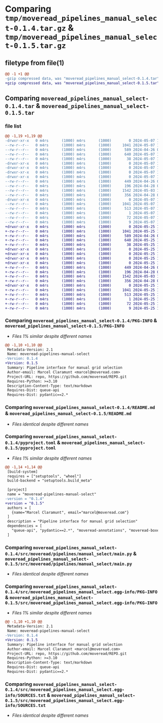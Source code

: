# Comparing `tmp/moveread_pipelines_manual_select-0.1.4.tar.gz` & `tmp/moveread_pipelines_manual_select-0.1.5.tar.gz`

## filetype from file(1)

```diff
@@ -1 +1 @@
-gzip compressed data, was "moveread_pipelines_manual_select-0.1.4.tar", last modified: Tue May  7 18:50:40 2024, max compression
+gzip compressed data, was "moveread_pipelines_manual_select-0.1.5.tar", last modified: Sat May 25 11:11:14 2024, max compression
```

## Comparing `moveread_pipelines_manual_select-0.1.4.tar` & `moveread_pipelines_manual_select-0.1.5.tar`

### file list

```diff
@@ -1,19 +1,19 @@
-drwxr-xr-x   0 m4rs      (1000) m4rs      (1000)        0 2024-05-07 18:50:40.670068 moveread_pipelines_manual_select-0.1.4/
--rw-r--r--   0 m4rs      (1000) m4rs      (1000)     1041 2024-05-07 18:50:40.670068 moveread_pipelines_manual_select-0.1.4/PKG-INFO
--rw-r--r--   0 m4rs      (1000) m4rs      (1000)      589 2024-04-26 06:09:43.000000 moveread_pipelines_manual_select-0.1.4/README.md
--rw-r--r--   0 m4rs      (1000) m4rs      (1000)      640 2024-05-07 18:50:37.000000 moveread_pipelines_manual_select-0.1.4/pyproject.toml
--rw-r--r--   0 m4rs      (1000) m4rs      (1000)       38 2024-05-07 18:50:40.670068 moveread_pipelines_manual_select-0.1.4/setup.cfg
-drwxr-xr-x   0 m4rs      (1000) m4rs      (1000)        0 2024-05-07 18:50:40.660068 moveread_pipelines_manual_select-0.1.4/src/
-drwxr-xr-x   0 m4rs      (1000) m4rs      (1000)        0 2024-05-07 18:50:40.660068 moveread_pipelines_manual_select-0.1.4/src/moveread/
-drwxr-xr-x   0 m4rs      (1000) m4rs      (1000)        0 2024-05-07 18:50:40.660068 moveread_pipelines_manual_select-0.1.4/src/moveread/pipelines/
-drwxr-xr-x   0 m4rs      (1000) m4rs      (1000)        0 2024-05-07 18:50:40.670068 moveread_pipelines_manual_select-0.1.4/src/moveread/pipelines/manual_select/
--rw-r--r--   0 m4rs      (1000) m4rs      (1000)      449 2024-04-26 06:10:35.000000 moveread_pipelines_manual_select-0.1.4/src/moveread/pipelines/manual_select/__init__.py
--rw-r--r--   0 m4rs      (1000) m4rs      (1000)      196 2024-04-28 09:11:56.000000 moveread_pipelines_manual_select-0.1.4/src/moveread/pipelines/manual_select/__init__.pyi
--rw-r--r--   0 m4rs      (1000) m4rs      (1000)     1542 2024-05-03 10:37:13.000000 moveread_pipelines_manual_select-0.1.4/src/moveread/pipelines/manual_select/main.py
--rw-r--r--   0 m4rs      (1000) m4rs      (1000)      356 2024-04-28 09:11:42.000000 moveread_pipelines_manual_select-0.1.4/src/moveread/pipelines/manual_select/types.py
-drwxr-xr-x   0 m4rs      (1000) m4rs      (1000)        0 2024-05-07 18:50:40.670068 moveread_pipelines_manual_select-0.1.4/src/moveread_pipelines_manual_select.egg-info/
--rw-r--r--   0 m4rs      (1000) m4rs      (1000)     1041 2024-05-07 18:50:40.000000 moveread_pipelines_manual_select-0.1.4/src/moveread_pipelines_manual_select.egg-info/PKG-INFO
--rw-r--r--   0 m4rs      (1000) m4rs      (1000)      513 2024-05-07 18:50:40.000000 moveread_pipelines_manual_select-0.1.4/src/moveread_pipelines_manual_select.egg-info/SOURCES.txt
--rw-r--r--   0 m4rs      (1000) m4rs      (1000)        1 2024-05-07 18:50:40.000000 moveread_pipelines_manual_select-0.1.4/src/moveread_pipelines_manual_select.egg-info/dependency_links.txt
--rw-r--r--   0 m4rs      (1000) m4rs      (1000)       72 2024-05-07 18:50:40.000000 moveread_pipelines_manual_select-0.1.4/src/moveread_pipelines_manual_select.egg-info/requires.txt
--rw-r--r--   0 m4rs      (1000) m4rs      (1000)        9 2024-05-07 18:50:40.000000 moveread_pipelines_manual_select-0.1.4/src/moveread_pipelines_manual_select.egg-info/top_level.txt
+drwxr-xr-x   0 m4rs      (1000) m4rs      (1000)        0 2024-05-25 11:11:14.473997 moveread_pipelines_manual_select-0.1.5/
+-rw-r--r--   0 m4rs      (1000) m4rs      (1000)     1041 2024-05-25 11:11:14.473997 moveread_pipelines_manual_select-0.1.5/PKG-INFO
+-rw-r--r--   0 m4rs      (1000) m4rs      (1000)      589 2024-04-26 06:09:43.000000 moveread_pipelines_manual_select-0.1.5/README.md
+-rw-r--r--   0 m4rs      (1000) m4rs      (1000)      640 2024-05-25 11:11:11.000000 moveread_pipelines_manual_select-0.1.5/pyproject.toml
+-rw-r--r--   0 m4rs      (1000) m4rs      (1000)       38 2024-05-25 11:11:14.473997 moveread_pipelines_manual_select-0.1.5/setup.cfg
+drwxr-xr-x   0 m4rs      (1000) m4rs      (1000)        0 2024-05-25 11:11:14.473997 moveread_pipelines_manual_select-0.1.5/src/
+drwxr-xr-x   0 m4rs      (1000) m4rs      (1000)        0 2024-05-25 11:11:14.463997 moveread_pipelines_manual_select-0.1.5/src/moveread/
+drwxr-xr-x   0 m4rs      (1000) m4rs      (1000)        0 2024-05-25 11:11:14.463997 moveread_pipelines_manual_select-0.1.5/src/moveread/pipelines/
+drwxr-xr-x   0 m4rs      (1000) m4rs      (1000)        0 2024-05-25 11:11:14.473997 moveread_pipelines_manual_select-0.1.5/src/moveread/pipelines/manual_select/
+-rw-r--r--   0 m4rs      (1000) m4rs      (1000)      449 2024-04-26 06:10:35.000000 moveread_pipelines_manual_select-0.1.5/src/moveread/pipelines/manual_select/__init__.py
+-rw-r--r--   0 m4rs      (1000) m4rs      (1000)      196 2024-04-28 09:11:56.000000 moveread_pipelines_manual_select-0.1.5/src/moveread/pipelines/manual_select/__init__.pyi
+-rw-r--r--   0 m4rs      (1000) m4rs      (1000)     1542 2024-05-03 10:37:13.000000 moveread_pipelines_manual_select-0.1.5/src/moveread/pipelines/manual_select/main.py
+-rw-r--r--   0 m4rs      (1000) m4rs      (1000)      356 2024-04-28 09:11:42.000000 moveread_pipelines_manual_select-0.1.5/src/moveread/pipelines/manual_select/types.py
+drwxr-xr-x   0 m4rs      (1000) m4rs      (1000)        0 2024-05-25 11:11:14.473997 moveread_pipelines_manual_select-0.1.5/src/moveread_pipelines_manual_select.egg-info/
+-rw-r--r--   0 m4rs      (1000) m4rs      (1000)     1041 2024-05-25 11:11:14.000000 moveread_pipelines_manual_select-0.1.5/src/moveread_pipelines_manual_select.egg-info/PKG-INFO
+-rw-r--r--   0 m4rs      (1000) m4rs      (1000)      513 2024-05-25 11:11:14.000000 moveread_pipelines_manual_select-0.1.5/src/moveread_pipelines_manual_select.egg-info/SOURCES.txt
+-rw-r--r--   0 m4rs      (1000) m4rs      (1000)        1 2024-05-25 11:11:14.000000 moveread_pipelines_manual_select-0.1.5/src/moveread_pipelines_manual_select.egg-info/dependency_links.txt
+-rw-r--r--   0 m4rs      (1000) m4rs      (1000)       72 2024-05-25 11:11:14.000000 moveread_pipelines_manual_select-0.1.5/src/moveread_pipelines_manual_select.egg-info/requires.txt
+-rw-r--r--   0 m4rs      (1000) m4rs      (1000)        9 2024-05-25 11:11:14.000000 moveread_pipelines_manual_select-0.1.5/src/moveread_pipelines_manual_select.egg-info/top_level.txt
```

### Comparing `moveread_pipelines_manual_select-0.1.4/PKG-INFO` & `moveread_pipelines_manual_select-0.1.5/PKG-INFO`

 * *Files 1% similar despite different names*

```diff
@@ -1,10 +1,10 @@
 Metadata-Version: 2.1
 Name: moveread-pipelines-manual-select
-Version: 0.1.4
+Version: 0.1.5
 Summary: Pipeline interface for manual grid selection
 Author-email: Marcel Claramunt <marcel@moveread.com>
 Project-URL: repo, https://github.com/moveread/REPO.git
 Requires-Python: >=3.10
 Description-Content-Type: text/markdown
 Requires-Dist: queue-api
 Requires-Dist: pydantic==2.*
```

### Comparing `moveread_pipelines_manual_select-0.1.4/README.md` & `moveread_pipelines_manual_select-0.1.5/README.md`

 * *Files identical despite different names*

### Comparing `moveread_pipelines_manual_select-0.1.4/pyproject.toml` & `moveread_pipelines_manual_select-0.1.5/pyproject.toml`

 * *Files 1% similar despite different names*

```diff
@@ -1,14 +1,14 @@
 [build-system]
 requires = ["setuptools", "wheel"]
 build-backend = "setuptools.build_meta"
 
 [project]
 name = "moveread-pipelines-manual-select"
-version = "0.1.4"
+version = "0.1.5"
 authors = [
   {name="Marcel Claramunt", email="marcel@moveread.com"}
 ]
 description = "Pipeline interface for manual grid selection"
 dependencies = [
   "queue-api", "pydantic==2.*", "moveread-annotations", "moveread-boxes", "lazy-loader"
 ]
```

### Comparing `moveread_pipelines_manual_select-0.1.4/src/moveread/pipelines/manual_select/main.py` & `moveread_pipelines_manual_select-0.1.5/src/moveread/pipelines/manual_select/main.py`

 * *Files identical despite different names*

### Comparing `moveread_pipelines_manual_select-0.1.4/src/moveread_pipelines_manual_select.egg-info/PKG-INFO` & `moveread_pipelines_manual_select-0.1.5/src/moveread_pipelines_manual_select.egg-info/PKG-INFO`

 * *Files 1% similar despite different names*

```diff
@@ -1,10 +1,10 @@
 Metadata-Version: 2.1
 Name: moveread-pipelines-manual-select
-Version: 0.1.4
+Version: 0.1.5
 Summary: Pipeline interface for manual grid selection
 Author-email: Marcel Claramunt <marcel@moveread.com>
 Project-URL: repo, https://github.com/moveread/REPO.git
 Requires-Python: >=3.10
 Description-Content-Type: text/markdown
 Requires-Dist: queue-api
 Requires-Dist: pydantic==2.*
```

### Comparing `moveread_pipelines_manual_select-0.1.4/src/moveread_pipelines_manual_select.egg-info/SOURCES.txt` & `moveread_pipelines_manual_select-0.1.5/src/moveread_pipelines_manual_select.egg-info/SOURCES.txt`

 * *Files identical despite different names*

